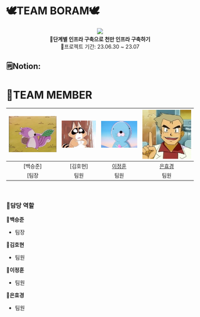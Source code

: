# 🕊️TEAM BORAM🕊️
<div align="center">
 <img src="https://github.com/gugucone999/finalproject/blob/312c5d311e8d429f2d8d275601341298ccad691e/img/bonobono.jpeg">
 <br>
<b>💫단계별 인프라 구축으로 천만 인프라 구축하기</b><br>
 💫프로젝트 기간: 23.06.30 ~ 23.07
</div>

## 🗒️Notion: 

# 🦖TEAM MEMBER

|![백승준](./img/porori.jpg)|![김호현](./img/neoburi.jpg)|![이정훈](./img/bono.jpeg)|![은효경](./img/drO.jpg)|
|:---:|:---:|:---:|:---:|
|[백승준]|[김호현]|[이정훈](https://github.com/gugucone999)|[은효경](https://github.com/MintBANG)|
[팀장|팀원|팀원|팀원|

<br>

### 📌담당 역할 
<div markdown="1">
 
**🦖백승준**
 - 팀장

**🦖김호현**
 - 팀원 
 
**🦖이정훈**
 - 팀원
 
**🦖은효경**
 - 팀원
 
</div>

<br>
